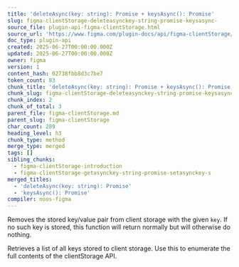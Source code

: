 ```yaml
---
title: 'deleteAsync(key: string): Promise + keysAsync(): Promise'
slug: figma-clientStorage-deleteasynckey-string-promise-keysasync-
source_file: plugin-api-figma-clientStorage.html
source_url: 'https://www.figma.com/plugin-docs/api/figma-clientStorage/'
doc_type: plugin-api
created: 2025-06-27T00:00:00.000Z
updated: 2025-06-27T00:00:00.000Z
owner: figma
version: 1
content_hash: 02738fbb8d3c7be7
token_count: 83
chunk_title: 'deleteAsync(key: string): Promise + keysAsync(): Promise'
chunk_slug: figma-clientStorage-deleteasynckey-string-promise-keysasync-
chunk_index: 2
chunk_of_total: 3
parent_file: figma-clientStorage.md
parent_slug: figma-clientStorage
char_count: 289
heading_level: h3
chunk_type: method
merge_type: merged
tags: []
sibling_chunks:
  - figma-clientStorage-introduction
  - figma-clientStorage-getasynckey-string-promise-setasynckey-s
merged_titles:
  - 'deleteAsync(key: string): Promise'
  - 'keysAsync(): Promise'
compiler: noos-figma
---
```


Removes the stored key/value pair from client storage with the given `key`. If no such key is stored, this function will return normally but will otherwise do nothing.

Retrieves a list of all keys stored to client storage. Use this to enumerate the full contents of the clientStorage API.
